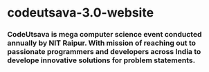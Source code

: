 # codeutsava-3.0-website
### CodeUtsava is mega computer science event conducted annually by NIT Raipur. With mission of reaching out to passionate programmers and developers across India to develope innovative solutions for problem statements.

